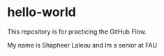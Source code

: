 # hello-world
This repository is for practicing the GitHub Flow.

My name is Shapheer Laleau and Im a senior at FAU 

